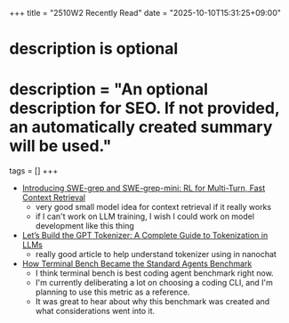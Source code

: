 +++
title = "2510W2 Recently Read"
date = "2025-10-10T15:31:25+09:00"

#
# description is optional
#
# description = "An optional description for SEO. If not provided, an automatically created summary will be used."

tags = []
+++

- [Introducing SWE-grep and SWE-grep-mini: RL for Multi-Turn, Fast Context Retrieval](https://cognition.ai/blog/swe-grep#where-to-try-fast-context)
  - very good small model idea for context retrieval if it really works
  - if I can't work on LLM training, I wish I could work on model development like this thing
- [Let’s Build the GPT Tokenizer: A Complete Guide to Tokenization in LLMs](https://www.fast.ai/posts/2025-10-16-karpathy-tokenizers)
  - really good article to help understand tokenizer using in nanochat
- [How Terminal Bench Became the Standard Agents Benchmark](https://www.youtube.com/watch?v=rTuU8FUlIvY)
  - I think terminal bench is best coding agent benchmark right now.
  - I'm currently deliberating a lot on choosing a coding CLI, and I'm planning to use this metric as a reference.
  - It was great to hear about why this benchmark was created and what considerations went into it.
